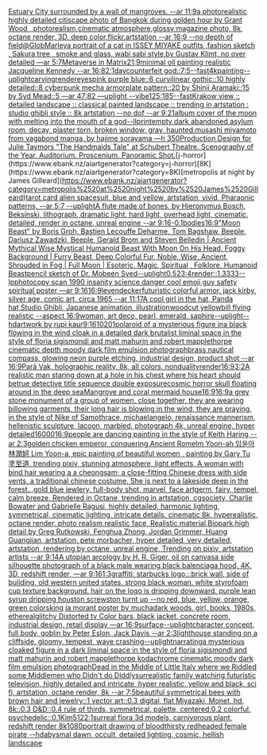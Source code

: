 [Estuary City surrounded by a wall of mangroves. --ar 11:9](https://www.ebank.nz/aiartgenerator?category=Estuary%2520City%2520surrounded%2520by%2520a%2520wall%2520of%2520mangroves.%2520--ar%252011%3A9)[a photorealistic highly detailed citiscape photo of Bangkok during golden hour by Grant Wood , photorealism,cinematic atmosphere,glossy magazine photo, 8k, octane render, 3D, deep color,flickr,artstation --ar 16:9 --no depth of field](https://www.ebank.nz/aiartgenerator?category=a%2520photorealistic%2520highly%2520detailed%2520citiscape%2520photo%2520of%2520Bangkok%2520during%2520golden%2520hour%2520by%2520Grant%2520Wood%2520%2C%2520photorealism%2Ccinematic%2520atmosphere%2Cglossy%2520magazine%2520photo%2C%25208k%2C%2520octane%2520render%2C%25203D%2C%2520deep%2520color%2Cflickr%2Cartstation%2520--ar%252016%3A9%2520--no%2520depth%2520of%2520field)[@GlobMarley](https://www.ebank.nz/aiartgenerator?category=%40GlobMarley)[a portrait of a cat in ISSEY MIYAKE  outfits  ,fashion sketch  , Sakura tree , smoke and glass, wabi sabi style,by Gustav Klimt, no over detailed —ar 5:7](https://www.ebank.nz/aiartgenerator?category=a%2520portrait%2520of%2520a%2520cat%2520in%2520ISSEY%2520MIYAKE%2520%2520outfits%2520%2520%2Cfashion%2520sketch%2520%2520%2C%2520Sakura%2520tree%2520%2C%2520smoke%2520and%2520glass%2C%2520wabi%2520sabi%2520style%2Cby%2520Gustav%2520Klimt%2C%2520no%2520over%2520detailed%2520%E2%80%94ar%25205%3A7)[Metaverse in Matrix](https://www.ebank.nz/aiartgenerator?category=Metaverse%2520in%2520Matrix)[21:9](https://www.ebank.nz/aiartgenerator?category=21%3A9)[minimal oil painting realistic Jacqueline Kennedy --ar 16:8](https://www.ebank.nz/aiartgenerator?category=minimal%2520oil%2520painting%2520realistic%2520Jacqueline%2520Kennedy%2520--ar%252016%3A8)[2:1](https://www.ebank.nz/aiartgenerator?category=2%3A1)[day](https://www.ebank.nz/aiartgenerator?category=day)[counterfeit god::](https://www.ebank.nz/aiartgenerator?category=counterfeit%2520god%3A%3A)[7:5](https://www.ebank.nz/aiartgenerator?category=7%3A5)[--fast](https://www.ebank.nz/aiartgenerator?category=--fast)[4k](https://www.ebank.nz/aiartgenerator?category=4k)[painting](https://www.ebank.nz/aiartgenerator?category=painting)[--uplight](https://www.ebank.nz/aiartgenerator?category=--uplight)[carving](https://www.ebank.nz/aiartgenerator?category=carving)[render](https://www.ebank.nz/aiartgenerator?category=render)[eyes](https://www.ebank.nz/aiartgenerator?category=eyes)[pink purple blue::6 curvilinear gothic::10 highly detailed::8 cyberpunk mecha armorplate pattern::20 by Shinji Aramaki::15 by Syd Mead::5 —ar 47:82 —uplight --vibe](https://www.ebank.nz/aiartgenerator?category=pink%2520purple%2520blue%3A%3A6%2520curvilinear%2520gothic%3A%3A10%2520highly%2520detailed%3A%3A8%2520cyberpunk%2520mecha%2520armorplate%2520pattern%3A%3A20%2520by%2520Shinji%2520Aramaki%3A%3A15%2520by%2520Syd%2520Mead%3A%3A5%2520%E2%80%94ar%252047%3A82%2520%E2%80%94uplight%2520--vibe)[125:185](https://www.ebank.nz/aiartgenerator?category=125%3A185)[--fast](https://www.ebank.nz/aiartgenerator?category=--fast)[Krakow view :: detailed landscape :: classical painted landscape :: trending in artstation : studio ghibli style :: 8k artstation --no dof  --ar 9:21](https://www.ebank.nz/aiartgenerator?category=Krakow%2520view%2520%3A%3A%2520detailed%2520landscape%2520%3A%3A%2520classical%2520painted%2520landscape%2520%3A%3A%2520trending%2520in%2520artstation%2520%3A%2520studio%2520ghibli%2520style%2520%3A%3A%25208k%2520artstation%2520--no%2520dof%2520%2520--ar%25209%3A21)[](https://www.ebank.nz/aiartgenerator?category=)[album cover of the moon with melting into the mouth of a god](https://www.ebank.nz/aiartgenerator?category=album%2520cover%2520of%2520the%2520moon%2520with%2520melting%2520into%2520the%2520mouth%2520of%2520a%2520god)[--ll](https://www.ebank.nz/aiartgenerator?category=--ll)[print](https://www.ebank.nz/aiartgenerator?category=print)[empty dark abandoned asylum room, decay, plaster torn, broken window, gray, haunted,](https://www.ebank.nz/aiartgenerator?category=empty%2520dark%2520abandoned%2520asylum%2520room%2C%2520decay%2C%2520plaster%2520torn%2C%2520broken%2520window%2C%2520gray%2C%2520haunted%2C)[musashi miyamoto from vagabond manga, by hajime sorayama —h 350](https://www.ebank.nz/aiartgenerator?category=musashi%2520miyamoto%2520from%2520vagabond%2520manga%2C%2520by%2520hajime%2520sorayama%2520%E2%80%94h%2520350)[Production Design for Julie Taymors "The Handmaids Tale" at Schubert Theatre. Scenography of the Year. Auditorium. Proscenium. Panoramic Shot.](https://www.ebank.nz/aiartgenerator?category=Production%2520Design%2520for%2520Julie%2520Taymors%2520%22The%2520Handmaids%2520Tale%22%2520at%2520Schubert%2520Theatre.%2520Scenography%2520of%2520the%2520Year.%2520Auditorium.%2520Proscenium.%2520Panoramic%2520Shot.)[j-horror](https://www.ebank.nz/aiartgenerator?category=j-horror)[8K](https://www.ebank.nz/aiartgenerator?category=8K)[metropolis at night by James Gilleard](https://www.ebank.nz/aiartgenerator?category=metropolis%2520at%2520night%2520by%2520James%2520Gilleard)[tarot card alien spacesuit, blue and yellow, artstation, vivid, Pharaonic patterns, --ar 5:7 --uplight](https://www.ebank.nz/aiartgenerator?category=tarot%2520card%2520alien%2520spacesuit%2C%2520blue%2520and%2520yellow%2C%2520artstation%2C%2520vivid%2C%2520Pharaonic%2520patterns%2C%2520--ar%25205%3A7%2520--uplight)[A flute made of bones, by Hieronymus Bosch, Beksinski, lithograph, dramatic light, hard light, overhead light, cinematic, detailed, render in octane, unreal engine --ar 9:16](https://www.ebank.nz/aiartgenerator?category=A%2520flute%2520made%2520of%2520bones%2C%2520by%2520Hieronymus%2520Bosch%2C%2520Beksinski%2C%2520lithograph%2C%2520dramatic%2520light%2C%2520hard%2520light%2C%2520overhead%2520light%2C%2520cinematic%2C%2520detailed%2C%2520render%2520in%2520octane%2C%2520unreal%2520engine%2520--ar%25209%3A16)[-0.1](https://www.ebank.nz/aiartgenerator?category=-0.1)[bodies](https://www.ebank.nz/aiartgenerator?category=bodies)[16:9](https://www.ebank.nz/aiartgenerator?category=16%3A9)["Moon Beast" by Boris Groh, Bastien Lecouffe Deharme, Tom Bagshaw, Beeple, Dariusz Zawadzki, Beeple, Gerald Brom and Steven Belledin | Ancient Mythical Wise Mystical Humanoid Beast With Moon On His Head, Foggy Background | Furry Beast, Deep Colorful Fur, Noble, Wise, Ancient, Shrouded in Fog | Full Moon | Esoteric, Magic, Spiritual , Folklore, Humanoid Beast](https://www.ebank.nz/aiartgenerator?category=%22Moon%2520Beast%22%2520by%2520Boris%2520Groh%2C%2520Bastien%2520Lecouffe%2520Deharme%2C%2520Tom%2520Bagshaw%2C%2520Beeple%2C%2520Dariusz%2520Zawadzki%2C%2520Beeple%2C%2520Gerald%2520Brom%2520and%2520Steven%2520Belledin%2520%7C%2520Ancient%2520Mythical%2520Wise%2520Mystical%2520Humanoid%2520Beast%2520With%2520Moon%2520On%2520His%2520Head%2C%2520Foggy%2520Background%2520%7C%2520Furry%2520Beast%2C%2520Deep%2520Colorful%2520Fur%2C%2520Noble%2C%2520Wise%2C%2520Ancient%2C%2520Shrouded%2520in%2520Fog%2520%7C%2520Full%2520Moon%2520%7C%2520Esoteric%2C%2520Magic%2C%2520Spiritual%2520%2C%2520Folklore%2C%2520Humanoid%2520Beast)[pencil sketch of Dr. Mobeen Syed](https://www.ebank.nz/aiartgenerator?category=pencil%2520sketch%2520of%2520Dr.%2520Mobeen%2520Syed)[--uplight](https://www.ebank.nz/aiartgenerator?category=--uplight)[0.5](https://www.ebank.nz/aiartgenerator?category=0.5)[2](https://www.ebank.nz/aiartgenerator?category=2)[3:4](https://www.ebank.nz/aiartgenerator?category=3%3A4)[render::1.3333](https://www.ebank.nz/aiartgenerator?category=render%3A%3A1.3333)[--lp](https://www.ebank.nz/aiartgenerator?category=--lp)[photocopy scan 1990 insanity science danger cool emoji guy safety spiritual poster —ar 9:16](https://www.ebank.nz/aiartgenerator?category=photocopy%2520scan%25201990%2520insanity%2520science%2520danger%2520cool%2520emoji%2520guy%2520safety%2520spiritual%2520poster%2520%E2%80%94ar%25209%3A16)[16:9](https://www.ebank.nz/aiartgenerator?category=16%3A9)[leyendecker](https://www.ebank.nz/aiartgenerator?category=leyendecker)[futuristic colorful armor, jack kirby, silver age, comic art, circa 1965 --ar 11:17](https://www.ebank.nz/aiartgenerator?category=futuristic%2520colorful%2520armor%2C%2520jack%2520kirby%2C%2520silver%2520age%2C%2520comic%2520art%2C%2520circa%25201965%2520--ar%252011%3A17)[A cool girl in the hat, Panda hat,Studio Ghibli, Japanese animation, illustration](https://www.ebank.nz/aiartgenerator?category=A%2520cool%2520girl%2520in%2520the%2520hat%2C%2520Panda%2520hat%2CStudio%2520Ghibli%2C%2520Japanese%2520animation%2C%2520illustration)[woodcut yellowbill flying realistic --aspect 16:9](https://www.ebank.nz/aiartgenerator?category=woodcut%2520yellowbill%2520flying%2520realistic%2520--aspect%252016%3A9)[woman, art deco, pearl, emerald, saphire](https://www.ebank.nz/aiartgenerator?category=woman%2C%2520art%2520deco%2C%2520pearl%2C%2520emerald%2C%2520saphire)[--uplight](https://www.ebank.nz/aiartgenerator?category=--uplight)[--hd](https://www.ebank.nz/aiartgenerator?category=--hd)[artwork by rupi kaur](https://www.ebank.nz/aiartgenerator?category=artwork%2520by%2520rupi%2520kaur)[9:16](https://www.ebank.nz/aiartgenerator?category=9%3A16)[1020](https://www.ebank.nz/aiartgenerator?category=1020)[1](https://www.ebank.nz/aiartgenerator?category=1)[polaroid of a mysterious figure ina black flowing in the wind cloak in a detailed dark brutalist liminal space in the style of floria sigismondi and matt mahurin and robert mapplethorpe cinematic depth moody dark film emulsion photograph](https://www.ebank.nz/aiartgenerator?category=polaroid%2520of%2520a%2520mysterious%2520figure%2520ina%2520black%2520flowing%2520in%2520the%2520wind%2520cloak%2520in%2520a%2520detailed%2520dark%2520brutalist%2520liminal%2520space%2520in%2520the%2520style%2520of%2520floria%2520sigismondi%2520and%2520matt%2520mahurin%2520and%2520robert%2520mapplethorpe%2520cinematic%2520depth%2520moody%2520dark%2520film%2520emulsion%2520photograph)[brass nautical compass, glowing neon purple etching, industrial design, product shot --ar 16:9](https://www.ebank.nz/aiartgenerator?category=brass%2520nautical%2520compass%2C%2520glowing%2520neon%2520purple%2520etching%2C%2520industrial%2520design%2C%2520product%2520shot%2520--ar%252016%3A9)[Parā Vak, holographic reality, 8k, all colors, nonduality](https://www.ebank.nz/aiartgenerator?category=Par%C4%81%2520Vak%2C%2520holographic%2520reality%2C%25208k%2C%2520all%2520colors%2C%2520nonduality)[render](https://www.ebank.nz/aiartgenerator?category=render)[16:9](https://www.ebank.nz/aiartgenerator?category=16%3A9)[3:2](https://www.ebank.nz/aiartgenerator?category=3%3A2)[A realistic man staring down at a hole in his chest where his heart should be](https://www.ebank.nz/aiartgenerator?category=A%2520realistic%2520man%2520staring%2520down%2520at%2520a%2520hole%2520in%2520his%2520chest%2520where%2520his%2520heart%2520should%2520be)[true detective title sequence double exposure](https://www.ebank.nz/aiartgenerator?category=true%2520detective%2520title%2520sequence%2520double%2520exposure)[cosmic horror skull floating around in the deep sea](https://www.ebank.nz/aiartgenerator?category=cosmic%2520horror%2520skull%2520floating%2520around%2520in%2520the%2520deep%2520sea)[Mangrove and coral mermaid house](https://www.ebank.nz/aiartgenerator?category=Mangrove%2520and%2520coral%2520mermaid%2520house)[16:9](https://www.ebank.nz/aiartgenerator?category=16%3A9)[16:9](https://www.ebank.nz/aiartgenerator?category=16%3A9)[a grey stone monument of a group of women, close together, they are wearing billowing garments, their long hair is blowing in the wind, they are praying, in the style of Nike of Samothrace, michaelangelo, renaissance mannerism, hellenistic sculpture, lacoon, marbled, photograph 4k, unreal engine, hyper detailed](https://www.ebank.nz/aiartgenerator?category=a%2520grey%2520stone%2520monument%2520of%2520a%2520group%2520of%2520women%2C%2520close%2520together%2C%2520they%2520are%2520wearing%2520billowing%2520garments%2C%2520their%2520long%2520hair%2520is%2520blowing%2520in%2520the%2520wind%2C%2520they%2520are%2520praying%2C%2520in%2520the%2520style%2520of%2520Nike%2520of%2520Samothrace%2C%2520michaelangelo%2C%2520renaissance%2520mannerism%2C%2520hellenistic%2520sculpture%2C%2520lacoon%2C%2520marbled%2C%2520photograph%25204k%2C%2520unreal%2520engine%2C%2520hyper%2520detailed)[16000](https://www.ebank.nz/aiartgenerator?category=16000)[16:9](https://www.ebank.nz/aiartgenerator?category=16%3A9)[people are dancing painting in the style of Keith Haring --ar 2:3](https://www.ebank.nz/aiartgenerator?category=people%2520are%2520dancing%2520painting%2520in%2520the%2520style%2520of%2520Keith%2520Haring%2520--ar%25202%3A3)[golden chicken emperor, conquering Ancient Rome](https://www.ebank.nz/aiartgenerator?category=golden%2520chicken%2520emperor%2C%2520conquering%2520Ancient%2520Rome)[Im Yoon-ah 임윤아 林潤妸 Lim Yoon-a, epic painting of beautiful women , painting by Gary Tu 塗至道, trending pixiv, stunning atmosphere, light effects, A woman with bind hair wearing a a cheongsam; a close-fitting Chinese dress with side vents, a traditional chinese costume. She is next to a lakeside deep in the forest..,gold blue jewlery, full-body shot, marvel, face artgerm, fairy, tempel, calm breeze, Rendered in Octane, trending in artstation, cgsociety, Charlie Bowater and Gabrielle Ragusi, highly detailed, harmonic lighting, symmetrical, cinematic lighting, intricate details, cinematic 8k, hyperealistic, octane render, photo realism,realistic face, Realistic material,Biopark,high detail,by Greg Rutkowski, Fenghua Zhong, Jordan Grimmer, Huang Guangjian, artstation, pete morbacher, hyper detailed, very detailed, artstation, rendering by octane, unreal engine, Trending on pixiv, artstation artists --ar 9:14](https://www.ebank.nz/aiartgenerator?category=Im%2520Yoon-ah%2520%EC%9E%84%EC%9C%A4%EC%95%84%2520%E6%9E%97%E6%BD%A4%E5%A6%B8%2520Lim%2520Yoon-a%2C%2520epic%2520painting%2520of%2520beautiful%2520women%2520%2C%2520painting%2520by%2520Gary%2520Tu%2520%E5%A1%97%E8%87%B3%E9%81%93%2C%2520trending%2520pixiv%2C%2520stunning%2520atmosphere%2C%2520light%2520effects%2C%2520A%2520woman%2520with%2520bind%2520hair%2520wearing%2520a%2520a%2520cheongsam%3B%2520a%2520close-fitting%2520Chinese%2520dress%2520with%2520side%2520vents%2C%2520a%2520traditional%2520chinese%2520costume.%2520She%2520is%2520next%2520to%2520a%2520lakeside%2520deep%2520in%2520the%2520forest..%2Cgold%2520blue%2520jewlery%2C%2520full-body%2520shot%2C%2520marvel%2C%2520face%2520artgerm%2C%2520fairy%2C%2520tempel%2C%2520calm%2520breeze%2C%2520Rendered%2520in%2520Octane%2C%2520trending%2520in%2520artstation%2C%2520cgsociety%2C%2520Charlie%2520Bowater%2520and%2520Gabrielle%2520Ragusi%2C%2520highly%2520detailed%2C%2520harmonic%2520lighting%2C%2520symmetrical%2C%2520cinematic%2520lighting%2C%2520intricate%2520details%2C%2520cinematic%25208k%2C%2520hyperealistic%2C%2520octane%2520render%2C%2520photo%2520realism%2Crealistic%2520face%2C%2520Realistic%2520material%2CBiopark%2Chigh%2520detail%2Cby%2520Greg%2520Rutkowski%2C%2520Fenghua%2520Zhong%2C%2520Jordan%2520Grimmer%2C%2520Huang%2520Guangjian%2C%2520artstation%2C%2520pete%2520morbacher%2C%2520hyper%2520detailed%2C%2520very%2520detailed%2C%2520artstation%2C%2520rendering%2520by%2520octane%2C%2520unreal%2520engine%2C%2520Trending%2520on%2520pixiv%2C%2520artstation%2520artists%2520--ar%25209%3A14)[A utopian arcology by H. R. Giger, oil on canvas](https://www.ebank.nz/aiartgenerator?category=A%2520utopian%2520arcology%2520by%2520H.%2520R.%2520Giger%2C%2520oil%2520on%2520canvas)[a side silhouette photograph of a black male wearing black balenciaga hood, 4K, 3D, redshift render, —ar 9:16](https://www.ebank.nz/aiartgenerator?category=a%2520side%2520silhouette%2520photograph%2520of%2520a%2520black%2520male%2520wearing%2520black%2520balenciaga%2520hood%2C%25204K%2C%25203D%2C%2520redshift%2520render%2C%2520%E2%80%94ar%25209%3A16)[1:3](https://www.ebank.nz/aiartgenerator?category=1%3A3)[graffiti: starbucks logo.::brick wall, side of building, old western united states.  strong black woman. white styrofoam cup texture background. hair on the logo is dripping downward. purple lean syrup dripping houston screwston turnt up --no red, blue, yellow, orange, green colors](https://www.ebank.nz/aiartgenerator?category=graffiti%3A%2520starbucks%2520logo.%3A%3Abrick%2520wall%2C%2520side%2520of%2520building%2C%2520old%2520western%2520united%2520states.%2520%2520strong%2520black%2520woman.%2520white%2520styrofoam%2520cup%2520texture%2520background.%2520hair%2520on%2520the%2520logo%2520is%2520dripping%2520downward.%2520purple%2520lean%2520syrup%2520dripping%2520houston%2520screwston%2520turnt%2520up%2520--no%2520red%2C%2520blue%2C%2520yellow%2C%2520orange%2C%2520green%2520colors)[king ja morant poster by mucha](https://www.ebank.nz/aiartgenerator?category=king%2520ja%2520morant%2520poster%2520by%2520mucha)[dark woods, girl, books, 1980s, ethereal](https://www.ebank.nz/aiartgenerator?category=dark%2520woods%2C%2520girl%2C%2520books%2C%25201980s%2C%2520ethereal)[glitchy Distorted tv Color bars, black jacket, concrete room, industrial design, retail display —ar 16:9](https://www.ebank.nz/aiartgenerator?category=glitchy%2520Distorted%2520tv%2520Color%2520bars%2C%2520black%2520jacket%2C%2520concrete%2520room%2C%2520industrial%2520design%2C%2520retail%2520display%2520%E2%80%94ar%252016%3A9)[surface](https://www.ebank.nz/aiartgenerator?category=surface)[--uplight](https://www.ebank.nz/aiartgenerator?category=--uplight)[character concept, full body, goblin by Peter Eslon, Jack Davis --ar 2:3](https://www.ebank.nz/aiartgenerator?category=character%2520concept%2C%2520full%2520body%2C%2520goblin%2520by%2520Peter%2520Eslon%2C%2520Jack%2520Davis%2520--ar%25202%3A3)[lighthouse standing on a cliffside, gloomy, tempest, wave crashing](https://www.ebank.nz/aiartgenerator?category=lighthouse%2520standing%2520on%2520a%2520cliffside%2C%2520gloomy%2C%2520tempest%2C%2520wave%2520crashing)[--uplight](https://www.ebank.nz/aiartgenerator?category=--uplight)[narrating](https://www.ebank.nz/aiartgenerator?category=narrating)[a mysterious cloaked figure in a dark liminal space in the style of floria sigismondi and matt mahurin and robert mapplethorpe kodachrome cinematic moody dark film emulsion photograph](https://www.ebank.nz/aiartgenerator?category=a%2520mysterious%2520cloaked%2520figure%2520in%2520a%2520dark%2520liminal%2520space%2520in%2520the%2520style%2520of%2520floria%2520sigismondi%2520and%2520matt%2520mahurin%2520and%2520robert%2520mapplethorpe%2520kodachrome%2520cinematic%2520moody%2520dark%2520film%2520emulsion%2520photograph)[Dead in the Middle of Little Italy where we Riddled some Middlemen who Didn't do Diddly](https://www.ebank.nz/aiartgenerator?category=Dead%2520in%2520the%2520Middle%2520of%2520Little%2520Italy%2520where%2520we%2520Riddled%2520some%2520Middlemen%2520who%2520Didn%27t%2520do%2520Diddly)[surrealistic family watching futuristic television, highly detailed and intricate, hyper realistic, yellow and black, sci fi, artstation, octane render, 8k --ar 7:5](https://www.ebank.nz/aiartgenerator?category=surrealistic%2520family%2520watching%2520futuristic%2520television%2C%2520highly%2520detailed%2520and%2520intricate%2C%2520hyper%2520realistic%2C%2520yellow%2520and%2520black%2C%2520sci%2520fi%2C%2520artstation%2C%2520octane%2520render%2C%25208k%2520--ar%25207%3A5)[beautiful symmetrical bees with brown hair and jewelry::1 vector art::0.3 digital, flat Miyazaki, Monet, hd, 8k::0.3 D&D::0.4 rule of thirds, symmetrical, palette, centered:0.2 colorful, psychedelic::0.1](https://www.ebank.nz/aiartgenerator?category=beautiful%2520symmetrical%2520bees%2520with%2520brown%2520hair%2520and%2520jewelry%3A%3A1%2520vector%2520art%3A%3A0.3%2520digital%2C%2520flat%2520Miyazaki%2C%2520Monet%2C%2520hd%2C%25208k%3A%3A0.3%2520D%26D%3A%3A0.4%2520rule%2520of%2520thirds%2C%2520symmetrical%2C%2520palette%2C%2520centered%3A0.2%2520colorful%2C%2520psychedelic%3A%3A0.1)[Kim](https://www.ebank.nz/aiartgenerator?category=Kim)[512](https://www.ebank.nz/aiartgenerator?category=512)[2:1](https://www.ebank.nz/aiartgenerator?category=2%3A1)[surreal flora 3d models, carnivorous plant, redshift render 8k](https://www.ebank.nz/aiartgenerator?category=surreal%2520flora%25203d%2520models%2C%2520carnivorous%2520plant%2C%2520redshift%2520render%25208k)[1080](https://www.ebank.nz/aiartgenerator?category=1080)[portrait drawing of bloodthirsty redheaded female pirate --hd](https://www.ebank.nz/aiartgenerator?category=portrait%2520drawing%2520of%2520bloodthirsty%2520redheaded%2520female%2520pirate%2520--hd)[abysmal dawn, occult, detailed lighting, cosmic, hellish landscape](https://www.ebank.nz/aiartgenerator?category=abysmal%2520dawn%2C%2520occult%2C%2520detailed%2520lighting%2C%2520cosmic%2C%2520hellish%2520landscape)